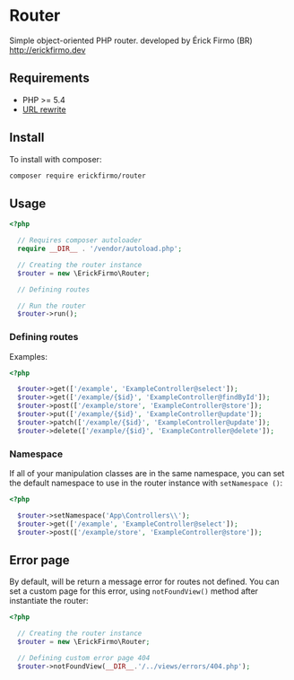 # Router
Simple object-oriented PHP router. developed by Érick Firmo (BR) http://erickfirmo.dev


## Requirements
- PHP >= 5.4
- <a href="https://github.com/erickfirmo/.htaccess/blob/master/.htaccess" target="_blank">URL rewrite</a>


## Install
To install with composer:


```sh
composer require erickfirmo/router
```


## Usage
```php
<?php

  // Requires composer autoloader
  require __DIR__ . '/vendor/autoload.php';

  // Creating the router instance
  $router = new \ErickFirmo\Router;

  // Defining routes

  // Run the router
  $router->run();

```

### Defining routes
Examples:
```php
<?php

  $router->get(['/example', 'ExampleController@select']);
  $router->get(['/example/{$id}', 'ExampleController@findById']);
  $router->post(['/example/store', 'ExampleController@store']);
  $router->put(['/example/{$id}', 'ExampleController@update']);
  $router->patch(['/example/{$id}', 'ExampleController@update']);
  $router->delete(['/example/{$id}', 'ExampleController@delete']);
```

### Namespace
If all of your manipulation classes are in the same namespace, you can set the default namespace to use in the router instance with `setNamespace ()`:
```php
<?php

  $router->setNamespace('App\Controllers\\');
  $router->get(['/example', 'ExampleController@select']);
  $router->post(['/example/store', 'ExampleController@store']);
```

## Error page
By default, will be return a message error for routes not defined. You can set a custom page for this error, using `notFoundView()` method after instantiate the router:
```php
<?php

  // Creating the router instance
  $router = new \ErickFirmo\Router;

  // Defining custom error page 404
  $router->notFoundView(__DIR__.'/../views/errors/404.php');

```

<!--## License -->


<!--<a href="https://erickfirmo.dev" target="_blank">Érick Firmo</a>-->
